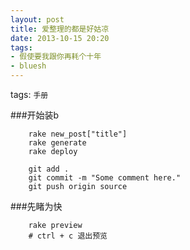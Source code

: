 ```yaml
---
layout: post
title: 爱整理的都是好姑凉
date: 2013-10-15 20:20
tags:
- 假使要我跟你再耗个十年
- bluesh
---
```

tags: `手册`
<br>

###开始装b
```
	rake new_post["title"]
	rake generate
	rake deploy

	git add .
	git commit -m "Some comment here."
	git push origin source
```
###先睹为快
```
	rake preview
	# ctrl + c 退出预览
```
